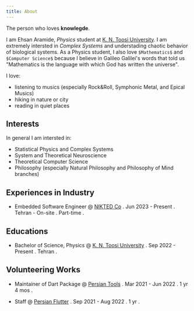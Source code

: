 ```yaml
---
title: About
---
```


The person who loves **knowlegde**.

I am Ehsan Aramide, _Physics_ student at [K. N. Toosi University](https://en.kntu.ac.ir). I am extremely intersted in _Complex Systems_ and understading chaotic behavior of biological systems. As a Physics student, I also love `$Mathematics$` and `$Computer Science$` because I believe in Galileo Galilei's words that told us "Mathematics is the language with which God has written the universe".

I love:
- listening to musics (especially Rock&Roll, Symphonic Metal, and Epical Musics)
- hiking in nature or city
- reading in quiet places

## Interests
In general I am intersted in:
- Statistical Physics and Complex Systems
- System and Theoretical Neuroscience
- Theoretical Computer Science
- Philosophy (especially Natural Philosophy and Philosophy of Mind branches)

## Experiences in Industry
- Embedded Software Engineer @ [NIKTED Co](https://nikted.ir/) . Jun 2023 - Present . Tehran - On-site . Part-time .

## Educations
- Bachelor of Science, Physics @ [K. N. Toosi University](https://en.kntu.ac.ir) . Sep 2022 - Present . Tehran .

## Volunteering Works
- Maintainer of Dart Package @ [Persian Tools](https://github.com/persian-tools) . Mar 2021 - Jun 2022 . 1 yr 4 mos .

- Staff @ [Persian Flutter](https://github.com/PersianFlutter) . Sep 2021 - Aug 2022 . 1 yr .